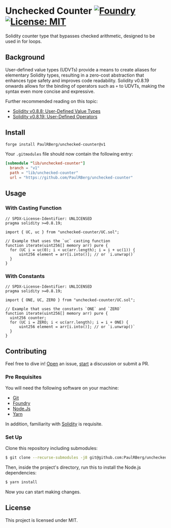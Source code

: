 # Unchecked Counter [![Foundry][foundry-badge]][foundry] [![License: MIT][license-badge]][license]

[foundry]: https://getfoundry.sh/
[foundry-badge]: https://img.shields.io/badge/Built%20with-Foundry-FFDB1C.svg
[license]: https://opensource.org/licenses/MIT
[license-badge]: https://img.shields.io/badge/License-MIT-blue.svg

Solidity counter type that bypasses checked arithmetic, designed to be used in for loops.

## Background

User-defined value types (UDVTs) provide a means to create aliases for elementary Solidity types, resulting in a
zero-cost abstraction that enhances type safety and improves code readability. Solidity v0.8.19 onwards allows for the
binding of operators such as `+` to UDVTs, making the syntax even more concise and expressive.

Further recommended reading on this topic:

- [Solidity v0.8.8: User-Defined Value Types](https://blog.soliditylang.org/2021/09/27/user-defined-value-types/)
- [Solidity v0.8.19: User-Defined Operators](https://blog.soliditylang.org/2023/02/22/user-defined-operators/)

## Install

```sh
forge install PaulRBerg/unchecked-counter@v1
```

Your `.gitmodules` file should now contain the following entry:

```toml
[submodule "lib/unchecked-counter"]
  branch = "v1"
  path = "lib/unchecked-counter"
  url = "https://github.com/PaulRBerg/unchecked-counter"
```

## Usage

### With Casting Function

```solidity
// SPDX-License-Identifier: UNLICENSED
pragma solidity >=0.8.19;

import { UC, uc } from "unchecked-counter/UC.sol";

// Example that uses the `uc` casting function
function iterate(uint256[] memory arr) pure {
  for (UC i = uc(0); i < uc(arr.length); i = i + uc(1)) {
      uint256 element = arr[i.into()]; // or `i.unwrap()`
  }
}

```

### With Constants

```solidity
// SPDX-License-Identifier: UNLICENSED
pragma solidity >=0.8.19;

import { ONE, UC, ZERO } from "unchecked-counter/UC.sol";

// Example that uses the constants `ONE` and `ZERO`
function iterate(uint256[] memory arr) pure {
  uint256 counter;
  for (UC i = ZERO; i < uc(arr.length); i = i + ONE) {
      uint256 element = arr[i.into()]; // or `i.unwrap()`
  }
}
```

## Contributing

Feel free to dive in! [Open](https://github.com/PaulRBerg/unchecked-counter/issues/new) an issue,
[start](https://github.com/PaulRBerg/unchecked-counter/discussions/new) a discussion or submit a PR.

### Pre Requisites

You will need the following software on your machine:

- [Git](https://git-scm.com/downloads)
- [Foundry](https://github.com/foundry-rs/foundry)
- [Node.Js](https://nodejs.org/en/download/)
- [Yarn](https://yarnpkg.com/)

In addition, familiarity with [Solidity](https://soliditylang.org/) is requisite.

### Set Up

Clone this repository including submodules:

```sh
$ git clone --recurse-submodules -j8 git@github.com:PaulRBerg/unchecked-counter.git
```

Then, inside the project's directory, run this to install the Node.js dependencies:

```sh
$ yarn install
```

Now you can start making changes.

## License

This project is licensed under MIT.
